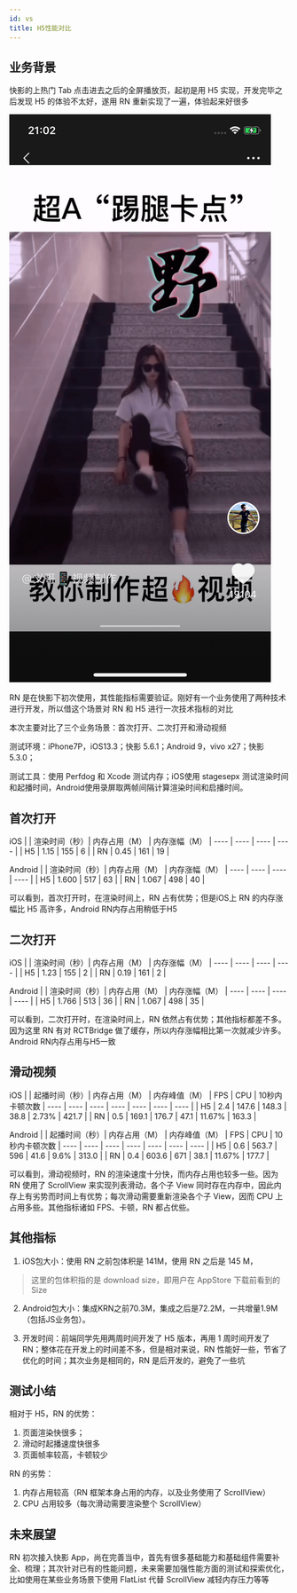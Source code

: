 ```yaml
---
id: vs
title: H5性能对比
---
```


## 业务背景
快影的上热门 Tab 点击进去之后的全屏播放页，起初是用 H5 实现，开发完毕之后发现 H5 的体验不太好，遂用 RN 重新实现了一遍，体验起来好很多

![](../static/img/popular.png)

RN 是在快影下初次使用，其性能指标需要验证。刚好有一个业务使用了两种技术进行开发，所以借这个场景对 RN 和 H5 进行一次技术指标的对比


本次主要对比了三个业务场景：首次打开、二次打开和滑动视频

测试环境：iPhone7P，iOS13.3；快影 5.6.1；Android 9，vivo x27；快影 5.3.0；

测试工具：使用 Perfdog 和 Xcode  测试内存；iOS使用 stagesepx 测试渲染时间和起播时间，Android使用录屏取两帧间隔计算渲染时间和启播时间。

## 首次打开

iOS
|     | 渲染时间（秒）| 内存占用（M） | 内存涨幅（M）
|  ----  | ----  |  ----  | ----  |
| H5  | 1.15 | 155 | 6 | 
| RN  | 0.45 | 161 | 19 |

Android
|     | 渲染时间（秒）| 内存占用（M） | 内存涨幅（M）
|  ----  | ----  |  ----  | ----  |
| H5  | 1.600 | 517 | 63 | 
| RN  | 1.067 | 498 | 40 |

可以看到，首次打开时，在渲染时间上，RN 占有优势；但是iOS上 RN 的内存涨幅比 H5 高许多，Android RN内存占用稍低于H5

## 二次打开

iOS
|     | 渲染时间（秒）| 内存占用（M） | 内存涨幅（M）
|  ----  | ----  |  ----  | ----  |
| H5  | 1.23 | 155 | 2 | 
| RN  | 0.19 | 161 | 2 |

Android
|     | 渲染时间（秒）| 内存占用（M） | 内存涨幅（M）
|  ----  | ----  |  ----  | ----  |
| H5  | 1.766 | 513 | 36 | 
| RN  | 1.067 | 498 | 35 |

可以看到，二次打开时，在渲染时间上，RN 依然占有优势；其他指标都差不多。因为这里 RN 有对 RCTBridge 做了缓存，所以内存涨幅相比第一次就减少许多。Android RN内存占用与H5一致

## 滑动视频

iOS
|     | 起播时间（秒）| 内存占用（M） | 内存峰值（M） | FPS | CPU | 10秒内卡顿次数
|  ----  |  ----  |  ----  |  ----  |  ----  |  ----  |  ----  |
| H5  | 2.4 | 147.6 | 148.3 | 38.8 | 2.73% | 421.7 |
| RN  | 0.5 | 169.1 | 176.7 | 47.1 | 11.67% | 163.3 |

Android
|     | 起播时间（秒）| 内存占用（M） | 内存峰值（M） | FPS | CPU | 10秒内卡顿次数
|  ----  |  ----  |  ----  |  ----  |  ----  |  ----  |  ----  |
| H5  | 0.6 | 563.7 | 596 | 41.6 | 9.6% | 313.0 |
| RN  | 0.4 | 603.6 | 671 | 38.1 | 11.67% | 177.7 |


可以看到，滑动视频时，RN 的渲染速度十分快，而内存占用也较多一些。因为 RN 使用了 ScrollView 来实现列表滑动，各个子 View 同时存在内存中，因此内存上有劣势而时间上有优势；每次滑动需要重新渲染各个子 View，因而 CPU 上占用多些。其他指标诸如 FPS、卡顿，RN 都占优些。

## 其他指标
1. iOS包大小：使用 RN 之前包体积是 141M，使用 RN 之后是 145 M，

> 这里的包体积指的是 download size，即用户在 AppStore 下载前看到的 Size

2. Android包大小：集成KRN之前70.3M，集成之后是72.2M，一共增量1.9M（包括JS业务包）。

3. 开发时间：前端同学先用两周时间开发了 H5 版本，再用 1 周时间开发了 RN；整体花在开发上的时间差不多，但是相对来说，RN 性能好一些，节省了优化的时间；其次业务是相同的，RN 是后开发的，避免了一些坑

## 测试小结
相对于 H5，RN 的优势：

1. 页面渲染快很多；
2. 滑动时起播速度快很多 
3. 页面帧率较高，卡顿较少

RN 的劣势：

1. 内存占用较高（RN 框架本身占用的内存，以及业务使用了 ScrollView）
2. CPU 占用较多（每次滑动需要渲染整个 ScrollView）

## 未来展望
RN 初次接入快影 App，尚在完善当中，首先有很多基础能力和基础组件需要补全、梳理；其次针对已有的性能问题，未来需要加强性能方面的测试和探索优化，比如使用在某些业务场景下使用 FlatList 代替 ScrollView 减轻内存压力等等




